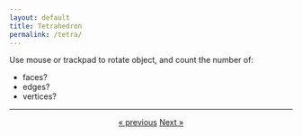 ```yaml
---
layout: default
title: Tetrahedron
permalink: /tetra/
---
```


<div id="sketch-holder"></div>

Use mouse or trackpad to rotate object, and count the number of:   

- faces? 
- edges?  
- vertices?  

---

<script src="https://cdnjs.cloudflare.com/ajax/libs/p5.js/0.8.0/p5.min.js"></script>
<script>

function setup() {
	//createCanvas(710, 400, WEBGL);
	createCanvas(450, 450, WEBGL);
	//cvs.style('display', 'block');    
}

let s = 128;
//let rad60 = 60*PI/180;
let rad60 = radians(60);

function draw() {
	background(250);

	//drag to move the world.
	orbitControl(6,6);

	normalMaterial();
	//rotateX(-s/13);
	//rotateY(s);

	//fill(255);
    stroke('#222222');
	strokeWeight(4);
    line(0,0,0,s,0,0);
    line(s,0,0,s,s,0);
    line(s,s,0,0,s,0);
    line(0,s,0,0,0,0);
    line(0,0,0,s/2,s/2,s);
    line(s,0,0,s/2,s/2,s);
    line(s,s,0,s/2,s/2,s);
    line(0,s,0,s/2,s/2,s);

 //    push();

//    drawtetrahedron();
 //    pop();

}

function drawtetrahedron() {
   beginShape(TRIANGLES);
   vertex(-s/2,0,0);
   vertex(0,sin(rad60)*(-s),0);
   vertex(s/2,0,0);    
  endShape();
  beginShape(TRIANGLES);
   vertex(-s/2,0,0);
   vertex(0,sin(rad60)*(-s)*.5,sin(rad60)*(s));
   vertex(s/2,0,0);    
  endShape();
   beginShape(TRIANGLES);
   vertex(-s/2,0,0);
   vertex(0,sin(rad60)*(-s)*.5,sin(rad60)*(s));
   vertex(0,sin(rad60)*(-s),0);    
  endShape();
    beginShape(TRIANGLES);
     vertex(0,sin(rad60)*(-s),0);
     vertex(0,sin(rad60)*(-s)*.5,sin(rad60)*(s));
       vertex(s/2,0,0);
  endShape();
  
}


// function draw() {
// 	background(250);

// 	//drag to move the world.
// 	orbitControl(6,6);

// 	push();
	
// 	fill(255);

//   	beginShape();
//   	vertex(s, s, s);
//   	vertex(-s, -s, s);
//   	vertex(-s, s, -s);
//   	vertex(s, -s, -s);
//   	endShape(CLOSE);

// 	pop();

// 	normalMaterial();
// 	rotateX(-s/13);
// 	rotateY(s);
// }

</script>

<center>
	<a href="/index/" class="previous">&laquo; previous</a>
	<a href="/octa/" class="next">Next &raquo;</a>
</center>

